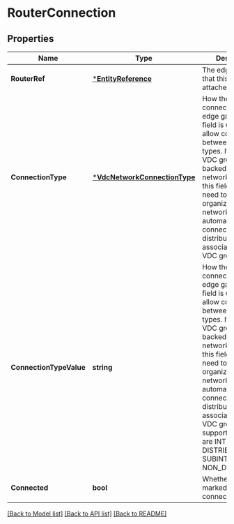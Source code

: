 # RouterConnection

## Properties
Name | Type | Description | Notes
------------ | ------------- | ------------- | -------------
**RouterRef** | [***EntityReference**](EntityReference.md) | The edge gateway that this network is attached to. | [optional] [default to null]
**ConnectionType** | [***VdcNetworkConnectionType**](VdcNetworkConnectionType.md) | How the network is connected to the edge gateway. This field is updatable to allow conversions between different types. If owner is a VDC group that is backed by a NSX-V network provider, this field does not need to be set. The organization VDC network will be automatically connected to the distributed router associated with the VDC group.  | [optional] [default to null]
**ConnectionTypeValue** | **string** | How the network is connected to the edge gateway. This field is updatable to allow conversions between different types. If owner is a VDC group that is backed by a NSX-V network provider, this field does not need to be set. The organization VDC network will be automatically connected to the distributed router associated with the VDC group. The supported values are INTERNAL, DISTRIBUTED, SUBINTERFACE and NON_DISTRIBUTED.  | [optional] [default to null]
**Connected** | **bool** | Whether network is marked as connected in NSX. | [optional] [default to null]

[[Back to Model list]](../README.md#documentation-for-models) [[Back to API list]](../README.md#documentation-for-api-endpoints) [[Back to README]](../README.md)



